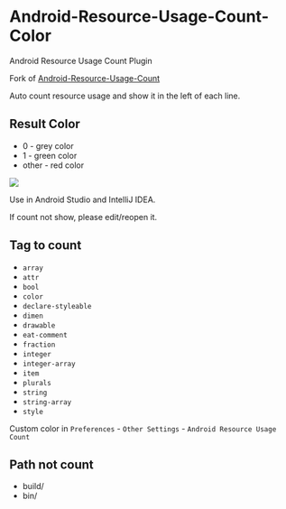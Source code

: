 # Android-Resource-Usage-Count-Color
Android Resource Usage Count Plugin 

Fork of [Android-Resource-Usage-Count](https://github.com/niorgai/Android-Resource-Usage-Count)

Auto count resource usage and show it in the left of each line.

Result Color
---
* 0 - grey color
* 1 - green color
* other - red color

![](http://ojvnx00zs.bkt.clouddn.com/resource-color.png)

Use in Android Studio and IntelliJ IDEA.

If count not show, please edit/reopen it.

Tag to count
---

* `array`
* `attr`
* `bool`
* `color`
* `declare-styleable`
* `dimen`
* `drawable`
* `eat-comment`
* `fraction`
* `integer`
* `integer-array`
* `item`
* `plurals`
* `string`
* `string-array`
* `style`

Custom color in `Preferences` - `Other Settings` - `Android Resource Usage Count`

Path not count
---
* build/
* bin/
